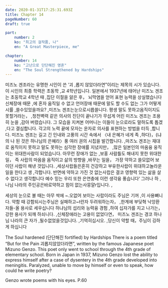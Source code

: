 ```yaml
---
date: 2020-01-31T17:25:31.693Z
title: Chapter 14
pageNumber: 60
draft: true

part:
    number: 2
    ko: "최고의 걸작품, 나"
    en: "A Great Masterpiece, me"

chapter:
    number: 14
    ko: "고난으로 단단해진 영혼"
    en: "The Soul Strengthened by Hardships"
---
```

미즈노 겐조라는 유명한 시인이 쓴 ‘괴 ,롭지 않았더라연”이리는 제목의 시가 있습니다. 이 시인의 최종 학력은 초동학 ,교 4학년입니다. 일본에서 1937년에 태어난 미즈노 겐조는 초둥학교 4학년 때 ,집단 이절을 앓은 후， 뇌막염을 얻어 표현 능력을 상실했습니다 신체장애 때문 ,에 혼자 움직일 수 없고 언어장애 때문에 말도 할 수도 없는 그가 어떻게 시률 ,쓸수있었을까요? ,미즈노 겐조는눈으로시릅쓸니다. 평생 말도 못하고옴직이지도못할거라는， ,청천벽력 같은 의사의 진단이 끝나기가 무섭게 어린 미즈노 겐조는 조용히 눈을 ,감아 버렸습니다. 그 모습을 지켜본 어머니는 이들이 눈으로라도 말하도록 톱겠 ,다고 결심합니다. 각고의 노력 끝에 모자는 운자로 의사를 표현하는 방법을 터득 ,합니다. 미즈노 겐조는 길고 긴 인내와 고풍의 시간 속에서 〈내 은혜가 네게 족 ,하다}，{냐의 나 된 것은 하나님의 은혜라〉풍 여러 권의 시칩을 발간합니다. ,마즈노 겐조는 재대로 옴직이지 못하고 말도 못하는 심각한 장애률 지녔지만， ,많은 일본인의 마옴융 웅직이는 위대한사람이 되었습니다. 아무런 장애가 없는 ,보홍 사람틀도 해내지 못한 위대한 일， 즉 사랍의 마옴을 옴직이고 삶의 방향을 ,바꾸는 일을， 가장 약하고 쓸모없어 보이던 사랍이 해낸 것입니다. ,세상사랍들은혼히 건강하고 부유한사랍이 위대하고놀라운 일을 한다고 생 ,각합니다. 반면에 약하고 가진 것 없는사랍은 결코 영향력 있는 삶을 살 수 없다고 생각합니다 예수 믿는 우리 또한 은연충에 이런 생각융 풍습니다‘ 그러나 하 ,나님 나라의 주인공은바로약하고 힘이 없는사뭉얄r입니다. ,

세상의 눈으로 불 때는 아무 싹에 ~.오없어 보이는 사랍이라도 주님은 기꺼 ,이 사용뼈니다. 약함 때 강함되시는주님은 실패하고~t란자 두려워하는자， ,한계에 부딪혁 낙앙환 자들-올 용사로 세우십니다 하냐님의 섭리와 능력융 경험 ,하여 십자가를 지고 나가는， 강한 용사가 되깨 하쇠니다. ,신체장애라는 고용이 없었다연， 미즈노 겐조는 경코 하나님 나라의 큰 자가 ,될수없었을것입니다. ,기억히십시오. ,당신이 약할 때，주님이 깅하게 하십니다


The Soul hardened (단단해진 fortified) by Hardships
There is a poem titled “But for the Pain 괴롭지않았더라면”, written by the famous Japanese poet Mizuno Genzo. This poet only went to school through the 4th grade of elementary school. Born in Japan in 1937, Mizuno Genzo lost the ability to express himself after a case of dysentery in the 4th grade developed into meningitis. Paralyzed, unable to move by himself or even to speak, how could he write poetry?

Genzo wrote poems with his eyes. P.60
